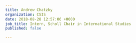 ```yaml
---
title: Andrew Chatzky
organization: CSIS
date: 2018-08-28 12:57:06 +0000
job_title: Intern, Scholl Chair in International Studies
published: false

---
```

